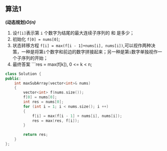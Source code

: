 ## 算法1

**(动态规划)*O(n)***

1. 设```f[i]```表示第 ```i``` 个数字为结尾的最大连续子序列的 和 是多少；
2. 初始化 ```f[0] = nums[0]```;
3. 状态转移方程 ```f[i] = max(f[i - 1]+nums[i], nums[i])```,可以视作两种决策，一种是将第```i```个数字和前边的数字拼接起来；另一种是第```i```数字单独视作一个子序列的开始；
4. 最终答案 ```res = max(f[k]), 0 <= k < n;

```CPP
class Solution {
public:
    int maxSubArray(vector<int>& nums) 
    {
        vector<int> f(nums.size());
        f[0] = nums[0];
        int res = nums[0];
        for (int i = 1; i < nums.size(); i ++)
        {
            f[i] = max(f[i - 1] + nums[i], nums[i]);
            res = max(res, f[i]);
        }
        
        return res;
    }
};
```